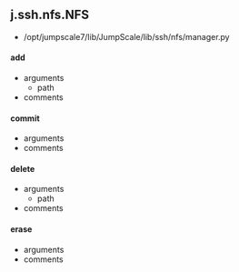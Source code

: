 ## j.ssh.nfs.NFS

- /opt/jumpscale7/lib/JumpScale/lib/ssh/nfs/manager.py

#### add 
- arguments
    - path
- comments
    

#### commit 
- arguments
- comments
    

#### delete 
- arguments
    - path
- comments
    

#### erase 
- arguments
- comments
    

